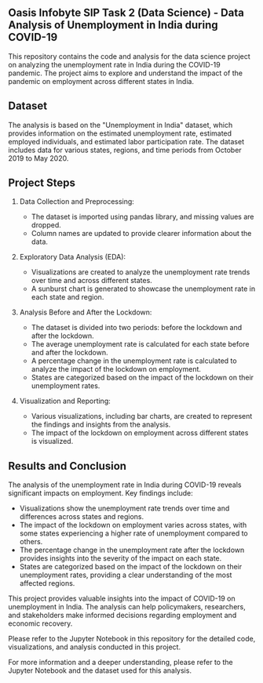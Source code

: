## Oasis Infobyte SIP Task 2 (Data Science) - Data Analysis of Unemployment in India during COVID-19

This repository contains the code and analysis for the data science project on analyzing the unemployment rate in India during the COVID-19 pandemic. The project aims to explore and understand the impact of the pandemic on employment across different states in India.

## Dataset

The analysis is based on the "Unemployment in India" dataset, which provides information on the estimated unemployment rate, estimated employed individuals, and estimated labor participation rate. The dataset includes data for various states, regions, and time periods from October 2019 to May 2020.

## Project Steps

1. Data Collection and Preprocessing:
   - The dataset is imported using pandas library, and missing values are dropped.
   - Column names are updated to provide clearer information about the data.

2. Exploratory Data Analysis (EDA):
   - Visualizations are created to analyze the unemployment rate trends over time and across different states.
   - A sunburst chart is generated to showcase the unemployment rate in each state and region.

3. Analysis Before and After the Lockdown:
   - The dataset is divided into two periods: before the lockdown and after the lockdown.
   - The average unemployment rate is calculated for each state before and after the lockdown.
   - A percentage change in the unemployment rate is calculated to analyze the impact of the lockdown on employment.
   - States are categorized based on the impact of the lockdown on their unemployment rates.

4. Visualization and Reporting:
   - Various visualizations, including bar charts, are created to represent the findings and insights from the analysis.
   - The impact of the lockdown on employment across different states is visualized.

## Results and Conclusion

The analysis of the unemployment rate in India during COVID-19 reveals significant impacts on employment. Key findings include:

- Visualizations show the unemployment rate trends over time and differences across states and regions.
- The impact of the lockdown on employment varies across states, with some states experiencing a higher rate of unemployment compared to others.
- The percentage change in the unemployment rate after the lockdown provides insights into the severity of the impact on each state.
- States are categorized based on the impact of the lockdown on their unemployment rates, providing a clear understanding of the most affected regions.

This project provides valuable insights into the impact of COVID-19 on unemployment in India. The analysis can help policymakers, researchers, and stakeholders make informed decisions regarding employment and economic recovery.

Please refer to the Jupyter Notebook in this repository for the detailed code, visualizations, and analysis conducted in this project.

For more information and a deeper understanding, please refer to the Jupyter Notebook and the dataset used for this analysis.

